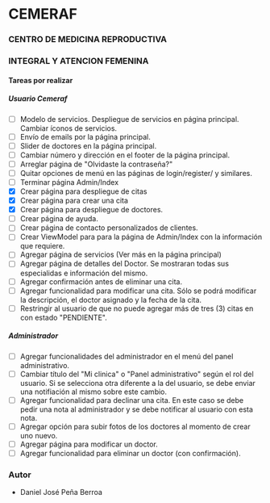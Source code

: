 ﻿# CEMERAF
### CENTRO DE MEDICINA REPRODUCTIVA 
### INTEGRAL Y ATENCION FEMENINA

#### Tareas por realizar

##### Usuario Cemeraf
- [ ] Modelo de servicios. Despliegue de servicios en página principal. Cambiar íconos de servicios.
- [ ] Envío de emails por la página principal.
- [ ] Slider de doctores en la página principal.
- [ ] Cambiar número y dirección en el footer de la página principal.
- [ ] Arreglar página de "Olvidaste la contraseña?"
- [ ] Quitar opciones de menú en las páginas de login/register/ y similares.
- [ ] Terminar página Admin/Index
- [x] Crear página para despliegue de citas
- [x] Crear página para crear una cita
- [x] Crear página para despliegue de doctores.
- [ ] Crear página de ayuda.
- [ ] Crear página de contacto personalizados de clientes.
- [ ] Crear ViewModel para para la página de Admin/Index con la información que requiere.
- [ ] Agregar página de servicios (Ver más en la página principal)
- [ ] Agregar página de detalles del Doctor. Se mostraran todas sus especialidas e información del mismo.
- [ ] Agregar confirmación antes de eliminar una cita.
- [ ] Agregar funcionalidad para modificar una cita. Sólo se podrá modificar la descripción, el doctor asignado y la fecha de la cita.
- [ ] Restringir al usuario de que no puede agregar más de tres (3) citas en con estado "PENDIENTE".

##### Administrador
- [ ] Agregar funcionalidades del administrador en el menú del panel administrativo.
- [ ] Cambiar título del "Mi clinica" o "Panel administrativo" según el rol del usuario. Si se selecciona otra diferente a la del usuario, se debe enviar una notifiación al mismo sobre este cambio.
- [ ] Agregar funcionalidad para declinar una cita. En este caso se debe pedir una nota al administrador y se debe notificar al usuario con esta nota.
- [ ] Agregar opción para subir fotos de los doctores al momento de crear uno nuevo.
- [ ] Agregar página para modificar un doctor.
- [ ] Agregar funcionalidad para eliminar un doctor (con confirmación).

### Autor
* Daniel José Peña Berroa

